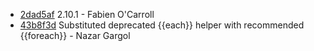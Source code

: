 * [2dad5af](https://github.com/TryGhost/Casper/commit/2dad5af) 2.10.1 - Fabien O'Carroll
* [43b8f3d](https://github.com/TryGhost/Casper/commit/43b8f3d) Substituted deprecated {{each}} helper with recommended {{foreach}} - Nazar Gargol
